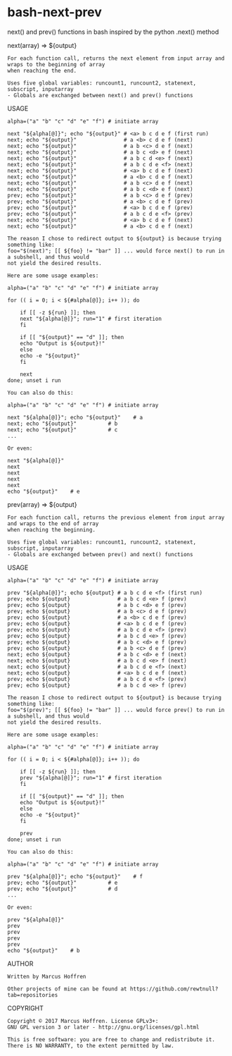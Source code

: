 # bash-next-prev
next() and prev() functions in bash inspired by the python .next() method

next(array) => ${output}

	For each function call, returns the next element from input array and wraps to the beginning of array
	when reaching the end.

	Uses five global variables: runcount1, runcount2, statenext, subscript, inputarray
	- Globals are exchanged between next() and prev() functions

USAGE

	alpha=("a" "b" "c" "d" "e" "f") # initiate array

	next "${alpha[@]}"; echo "${output}" # <a> b c d e f (first run)
	next; echo "${output}"               # a <b> c d e f (next)
	next; echo "${output}"               # a b <c> d e f (next)
	next; echo "${output}"               # a b c <d> e f (next)
	next; echo "${output}"               # a b c d <e> f (next)
	next; echo "${output}"               # a b c d e <f> (next)
	next; echo "${output}"               # <a> b c d e f (next)
	next; echo "${output}"               # a <b> c d e f (next)
	next; echo "${output}"               # a b <c> d e f (next)
	next; echo "${output}"               # a b c <d> e f (next)
	prev; echo "${output}"               # a b <c> d e f (prev)
	prev; echo "${output}"               # a <b> c d e f (prev)
	prev; echo "${output}"               # <a> b c d e f (prev)
	prev; echo "${output}"               # a b c d e <f> (prev)
	next; echo "${output}"               # <a> b c d e f (next)
	next; echo "${output}"               # a <b> c d e f (next)

	The reason I chose to redirect output to ${output} is because trying something like:
	foo="$(next)"; [[ ${foo} != "bar" ]] ... would force next() to run in a subshell, and thus would
	not yield the desired results.

	Here are some usage examples:

	alpha=("a" "b" "c" "d" "e" "f") # initiate array

	for (( i = 0; i < ${#alpha[@]}; i++ )); do

	    if [[ -z ${run} ]]; then
		next "${alpha[@]}"; run="1" # first iteration
	    fi

	    if [[ "${output}" == "d" ]]; then
		echo "Output is ${output}!"
	    else
		echo -e "${output}"
	    fi

	    next
	done; unset i run

	You can also do this:
	
	alpha=("a" "b" "c" "d" "e" "f") # initiate array

	next "${alpha[@]}"; echo "${output}"	# a
	next; echo "${output}"			# b
	next; echo "${output}"			# c
	...

	Or even:
	
	next "${alpha[@]}"
	next
	next
	next
	next
	echo "${output}"	# e

prev(array) => ${output}

	For each function call, returns the previous element from input array and wraps to the end of array
	when reaching the beginning.

	Uses five global variables: runcount1, runcount2, statenext, subscript, inputarray
	- Globals are exchanged between prev() and next() functions

USAGE

	alpha=("a" "b" "c" "d" "e" "f") # initiate array

	prev "${alpha[@]}"; echo ${output} # a b c d e <f> (first run)
	prev; echo ${output}               # a b c d <e> f (prev)
	prev; echo ${output}               # a b c <d> e f (prev)
	prev; echo ${output}               # a b <c> d e f (prev)
	prev; echo ${output}               # a <b> c d e f (prev)
	prev; echo ${output}               # <a> b c d e f (prev)
	prev; echo ${output}               # a b c d e <f> (prev)
	prev; echo ${output}               # a b c d <e> f (prev)
	prev; echo ${output}               # a b c <d> e f (prev)
	prev; echo ${output}               # a b <c> d e f (prev)
	next; echo ${output}               # a b c <d> e f (next)
	next; echo ${output}               # a b c d <e> f (next)
	next; echo ${output}               # a b c d e <f> (next)
	next; echo ${output}               # <a> b c d e f (next)
	prev; echo ${output}               # a b c d e <f> (prev)
	prev; echo ${output}               # a b c d <e> f (prev)

	The reason I chose to redirect output to ${output} is because trying something like:
	foo="$(prev)"; [[ ${foo} != "bar" ]] ... would force prev() to run in a subshell, and thus would
	not yield the desired results.

	Here are some usage examples:

	alpha=("a" "b" "c" "d" "e" "f") # initiate array

	for (( i = 0; i < ${#alpha[@]}; i++ )); do

	    if [[ -z ${run} ]]; then
		prev "${alpha[@]}"; run="1" # first iteration
	    fi

	    if [[ "${output}" == "d" ]]; then
		echo "Output is ${output}!"
	    else
		echo -e "${output}"
	    fi

	    prev
	done; unset i run

	You can also do this:
	
	alpha=("a" "b" "c" "d" "e" "f") # initiate array

	prev "${alpha[@]}"; echo "${output}"	# f
	prev; echo "${output}"			# e
	prev; echo "${output}"			# d
	...

	Or even:
	
	prev "${alpha[@]}"
	prev
	prev
	prev
	prev
	echo "${output}"	# b

AUTHOR

	Written by Marcus Hoffren

	Other projects of mine can be found at https://github.com/rewtnull?tab=repositories

COPYRIGHT

	Copyright © 2017 Marcus Hoffren. License GPLv3+:
	GNU GPL version 3 or later - http://gnu.org/licenses/gpl.html

	This is free software: you are free to change and redistribute it.
	There is NO WARRANTY, to the extent permitted by law.

